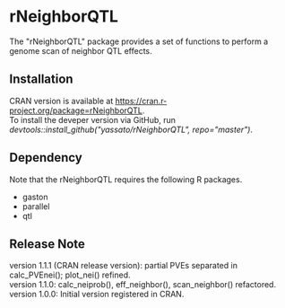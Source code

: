 # rNeighborQTL  
The "rNeighborQTL" package provides a set of functions to perform a genome scan of neighbor QTL effects.  

## Installation
CRAN version is available at https://cran.r-project.org/package=rNeighborQTL.  
To install the deveper version via GitHub, run *devtools::install_github("yassato/rNeighborQTL", repo="master")*.  

## Dependency
Note that the rNeighborQTL requires the following R packages.  
- gaston
- parallel
- qtl

## Release Note  
version 1.1.1 (CRAN release version): partial PVEs separated in calc_PVEnei(); plot_nei() refined.  
version 1.1.0: calc_neiprob(), eff_neighbor(), scan_neighbor() refactored.  
version 1.0.0: Initial version registered in CRAN.  
